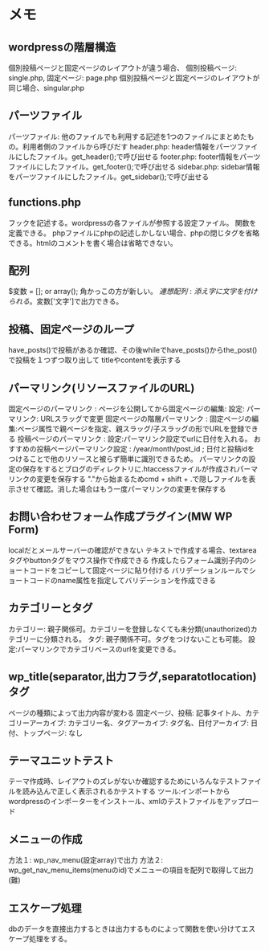 # メモ
## wordpressの階層構造
個別投稿ページと固定ページのレイアウトが違う場合、 個別投稿ベージ: single.php, 固定ページ: page.php
個別投稿ページと固定ページのレイアウトが同じ場合、singular.php

## パーツファイル
パーツファイル: 他のファイルでも利用する記述を1つのファイルにまとめたもの。利用者側のファイルから呼びだす
header.php: header情報をパーツファイルにしたファイル。get_header();で呼び出せる
footer.php: footer情報をパーツファイルにしたファイル。get_footer();で呼び出せる
sidebar.php: sidebar情報をパーツファイルにしたファイル。get_sidebar();で呼び出せる

## functions.php
フックを記述する。wordpressの各ファイルが参照する設定ファイル。
関数を定義できる。
phpファイルにphpの記述しかしない場合、phpの閉じタグを省略できる。htmlのコメントを書く場合は省略できない。

## 配列
$変数 = []; or array(); 角かっこの方が新しい。
$連想配列: 添え字に文字を付けられる。$変数['文字']で出力できる。

## 投稿、固定ページのループ
have_posts()で投稿があるか確認、その後whileでhave_posts()からthe_post()で投稿を１つずつ取り出して
titleやcontentを表示する

## パーマリンク(リソースファイルのURL)
固定ページのパーマリンク : ページを公開してから固定ページの編集: 設定: パーマリンク: URLスラッグで変更
固定ページの階層パーマリンク : 固定ページの編集:ページ属性で親ページを指定、親スラッグ/子スラッグの形でURLを登録できる
投稿ページのパーマリンク : 設定:パーマリンク設定でurlに日付を入れる。
おすすめの投稿ページパーマリンク設定 : /year/month/post_id ; 日付と投稿idをつけることで他のリソースと被らず簡単に識別できるため。
パーマリンクの設定の保存をするとブログのディレクトリに.htaccessファイルが作成されパーマリンクの変更を保存する
"."から始まるためcmd + shift + .で隠しファイルを表示させて確認。消した場合はもう一度パーマリンクの変更を保存する

## お問い合わせフォーム作成プラグイン(MW WP Form)
localだとメールサーバーの確認ができない
テキストで作成する場合、textareaタグやbuttonタグをマウス操作で作成できる
作成したらフォーム識別子内のショートコードをコピーして固定ページに貼り付ける
バリデーションルールでショートコードのname属性を指定してバリデーションを作成できる

## カテゴリーとタグ
カテゴリー: 親子関係可。カテゴリーを登録しなくても未分類(unauthorized)カテゴリーに分類される。
タグ: 親子関係不可。タグをつけないことも可能。
設定:パーマリンクでカテゴリベースのurlを変更できる。

## wp_title(separator,出力フラグ,separatotlocation)タグ
ページの種類によって出力内容が変わる
固定ページ、投稿: 記事タイトル、カテゴリーアーカイブ: カテゴリー名、タグアーカイブ: タグ名、日付アーカイブ: 日付、トップページ: なし

## テーマユニットテスト
テーマ作成時、レイアウトのズレがないか確認するためにいろんなテストファイルを読み込んで正しく表示されるかテストする
ツール:インポートからwordpressのインポーターをインストール、xmlのテストファイルをアップロード

## メニューの作成
方法１: wp_nav_menu(設定array)で出力
方法２: wp_get_nav_menu_items(menuのid)でメニューの項目を配列で取得して出力(難)

## エスケープ処理
dbのデータを直接出力するときは出力するものによって関数を使い分けてエスケープ処理をする。



<!-- # [Start Bootstrap - Clean Blog](https://startbootstrap.com/theme/clean-blog/)

[Clean Blog](https://startbootstrap.com/theme/clean-blog/) is a stylish, responsive blog theme for [Bootstrap](https://getbootstrap.com/) created by [Start Bootstrap](https://startbootstrap.com/). This theme features a blog homepage, about page, contact page, and an example post page along with a working PHP contact form.

## Preview

[![Clean Blog Preview](https://assets.startbootstrap.com/img/screenshots/themes/clean-blog.png)](https://startbootstrap.github.io/startbootstrap-clean-blog/)

**[View Live Preview](https://startbootstrap.github.io/startbootstrap-clean-blog/)**

## Status

[![GitHub license](https://img.shields.io/badge/license-MIT-blue.svg)](https://raw.githubusercontent.com/StartBootstrap/startbootstrap-clean-blog/master/LICENSE)
[![npm version](https://img.shields.io/npm/v/startbootstrap-clean-blog.svg)](https://www.npmjs.com/package/startbootstrap-clean-blog)
[![Build Status](https://travis-ci.org/StartBootstrap/startbootstrap-clean-blog.svg?branch=master)](https://travis-ci.org/StartBootstrap/startbootstrap-clean-blog)
[![dependencies Status](https://david-dm.org/StartBootstrap/startbootstrap-clean-blog/status.svg)](https://david-dm.org/StartBootstrap/startbootstrap-clean-blog)
[![devDependencies Status](https://david-dm.org/StartBootstrap/startbootstrap-clean-blog/dev-status.svg)](https://david-dm.org/StartBootstrap/startbootstrap-clean-blog?type=dev)

## Download and Installation

To begin using this template, choose one of the following options to get started:

* [Download the latest release on Start Bootstrap](https://startbootstrap.com/theme/clean-blog/)
* Install via npm: `npm i startbootstrap-clean-blog`
* Clone the repo: `git clone https://github.com/StartBootstrap/startbootstrap-clean-blog.git`
* [Fork, Clone, or Download on GitHub](https://github.com/StartBootstrap/startbootstrap-clean-blog)

## Usage

### Basic Usage

After downloading, simply edit the HTML and CSS files included with the template in your favorite text editor to make changes. These are the only files you need to worry about, you can ignore everything else! To preview the changes you make to the code, you can open the `index.html` file in your web browser.

### Advanced Usage

After installation, run `npm install` and then run `npm start` which will open up a preview of the template in your default browser, watch for changes to core template files, and live reload the browser when changes are saved. You can view the `gulpfile.js` to see which tasks are included with the dev environment.

#### Gulp Tasks

* `gulp` the default task that builds everything
* `gulp watch` browserSync opens the project in your default browser and live reloads when changes are made
* `gulp css` compiles SCSS files into CSS and minifies the compiled CSS
* `gulp js` minifies the themes JS file
* `gulp vendor` copies dependencies from node_modules to the vendor directory

You must have npm installed globally in order to use this build environment.

## Bugs and Issues

Have a bug or an issue with this template? [Open a new issue](https://github.com/StartBootstrap/startbootstrap-clean-blog/issues) here on GitHub or leave a comment on the [template overview page at Start Bootstrap](https://startbootstrap.com/theme/clean-blog/).

## About

Start Bootstrap is an open source library of free Bootstrap templates and themes. All of the free templates and themes on Start Bootstrap are released under the MIT license, which means you can use them for any purpose, even for commercial projects.

* <https://startbootstrap.com>
* <https://twitter.com/SBootstrap>

Start Bootstrap was created by and is maintained by **[David Miller](https://davidmiller.io/)**, Owner of [Blackrock Digital](https://startbootstrap.io/).

* <https://davidmiller.io>
* <https://twitter.com/davidmillerhere>
* <https://github.com/davidtmiller>

Start Bootstrap is based on the [Bootstrap](https://getbootstrap.com/) framework created by [Mark Otto](https://twitter.com/mdo) and [Jacob Thorton](https://twitter.com/fat).

## Copyright and License

Copyright 2013-2020 Start Bootstrap LLC. Code released under the [MIT](https://github.com/StartBootstrap/startbootstrap-clean-blog/blob/gh-pages/LICENSE) license. -->

